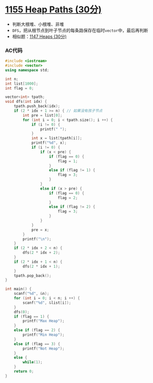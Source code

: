 # [1155 Heap Paths (30分)](https://pintia.cn/problem-sets/994805342720868352/problems/1071785408849047552)

- 判断大根堆、小根堆、非堆
- `DFS`，把从根节点到叶子节点的每条路保存在临时`vector`中，最后再判断
- 相似题：[1147 Heaps (30分)](https://pintia.cn/problem-sets/994805342720868352/problems/994805342821531648)

### AC代码

```c++
#include <iostream>
#include <vector>
using namespace std;

int n;
int list[1000];
int flag = 0;

vector<int> tpath;
void dfs(int idx) {
    tpath.push_back(idx);
    if (2 * idx + 1 >= n) { // 如果没有孩子节点
        int pre = list[0];
        for (int i = 0; i < tpath.size(); i ++) {
            if (i != 0) {
                printf(" ");
            }
            int x = list[tpath[i]];
            printf("%d", x);
            if (i != 0) {
                if (x < pre) {
                    if (flag == 0) {
                        flag = 1;
                    }
                    else if (flag != 1) {
                        flag = 3;
                    }
                }
                else if (x > pre) {
                    if (flag == 0) {
                        flag = 2;
                    }
                    else if (flag != 2) {
                        flag = 3;
                    }
                }
            }
            pre = x;
        }
        printf("\n");
    }
    if (2 * idx + 2 < n) {
        dfs(2 * idx + 2);
    }
    if (2 * idx + 1 < n) {
        dfs(2 * idx + 1);
    }
    tpath.pop_back();
}

int main() {
    scanf("%d", &n);
    for (int i = 0; i < n; i ++) {
        scanf("%d", &list[i]);
    }
    dfs(0);
    if (flag == 1) {
        printf("Max Heap");
    }
    else if (flag == 2) {
        printf("Min Heap");
    }
    else if (flag == 3) {
        printf("Not Heap");
    }
    else {
        while(1);
    }
    return 0;
}

```

